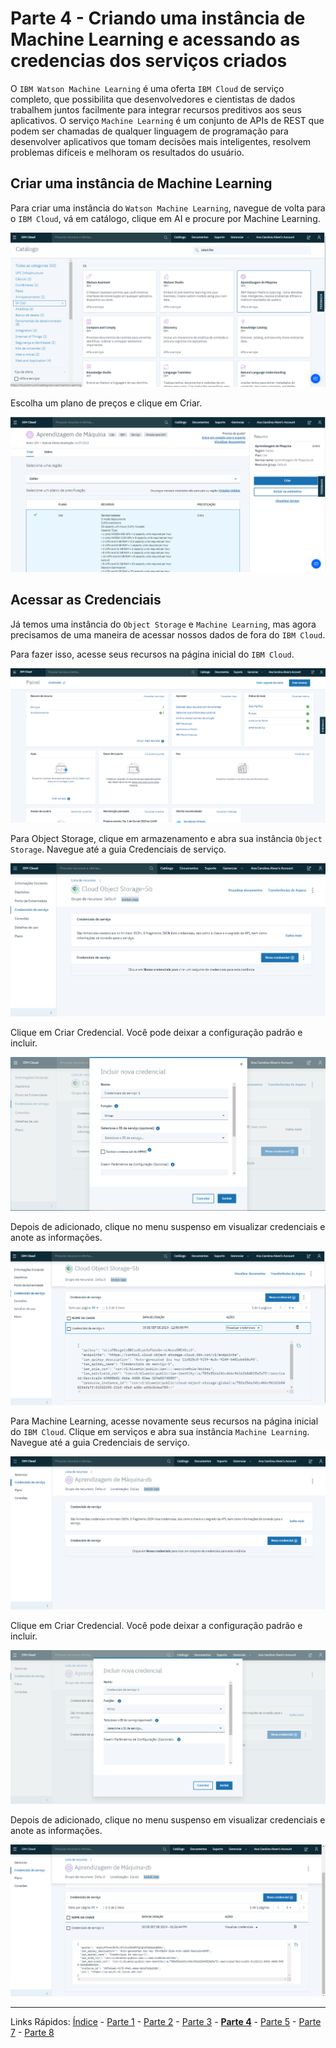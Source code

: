 # Parte 4 - Criando uma instância de Machine Learning e acessando as credencias dos serviços criados


O `IBM Watson Machine Learning` é uma oferta `IBM Cloud` de serviço completo, que possibilita que desenvolvedores e cientistas de dados trabalhem juntos facilmente para integrar recursos preditivos aos seus aplicativos. O serviço `Machine Learning` é um conjunto de APIs de REST que podem ser chamadas de qualquer linguagem de programação para desenvolver aplicativos que tomam decisões mais inteligentes, resolvem problemas difíceis e melhoram os resultados do usuário.

## Criar uma instância de Machine Learning

Para criar uma instância do `Watson Machine Learning`, navegue de volta para o `IBM Cloud`, vá em catálogo, clique em AI e procure por Machine Learning.

![machinelearning-encontrar](/content/images/machinelearning-1.png)


Escolha um plano de preços e clique em Criar.

![machinelearning-criar](/content/images/machinelearning-2.PNG)

## Acessar as Credenciais 

Já temos uma instância do `Object Storage` e `Machine Learning`, mas agora precisamos de uma maneira de acessar nossos dados de fora do `IBM Cloud`. 

Para fazer isso, acesse seus recursos na página inicial do `IBM Cloud`.

![painelrecursos](/content/images/painelrecursos-1.PNG)

Para Object Storage, clique em armazenamento e abra sua instância `Object Storage`. Navegue até a guia Credenciais de serviço.

![credentials-objectstorage](/content/images/cloudannotations-9.PNG)

Clique em Criar Credencial. Você pode deixar a configuração padrão e incluir.

![credentials-objectstorage](/content/images/cloudannotations-10.PNG)

Depois de adicionado, clique no menu suspenso em visualizar credenciais e anote as informações.

![credentials-objectstorage](/content/images/cloudannotations-11.png)


Para Machine Learning, acesse novamente seus recursos na página inicial do `IBM Cloud`. Clique em serviços e abra sua instância `Machine Learning`. Navegue até a guia Credenciais de serviço.

![machinelearning-credentials](/content/images/machinelearning-3.PNG)

Clique em Criar Credencial. Você pode deixar a configuração padrão e incluir.

![machinelearning-credentials-criar](/content/images/machinelearning-4.PNG)

Depois de adicionado, clique no menu suspenso em visualizar credenciais e anote as informações.

![machinelearning-credentials-visualizar](/content/images/machinelearning-5.PNG)

***
Links Rápidos:
[Índice](https://github.com/plcpinho/talknlabs/) - [Parte 1](/content/intro.md) - [Parte 2](/content/prereq.md) - [Parte 3](/content/md/cloudannotations.md) - **[Parte 4](/content/md/instancias.md)** - [Parte 5](/content/md/treinamento.md) - [Parte 7](/content/nodered.md) - [Parte 8](/content/next.md)
